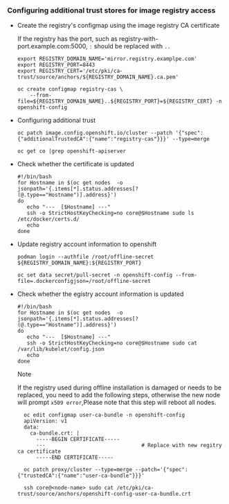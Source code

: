 ### Configuring additional trust stores for image registry access
* Create the registry's configmap using the image registry CA certificate

  If the registry has the port, such as registry-with-port.example.com:5000, `:` should be replaced with `..`
  ```
  export REGISTRY_DOMAIN_NAME='mirror.registry.examplpe.com'
  export REGISTRY_PORT=8443
  export REGISTRY_CERT='/etc/pki/ca-trust/source/anchors/${REGISTRY_DOMAIN_NAME}.ca.pem'

  oc create configmap registry-cas \
      --from-file=${REGISTRY_DOMAIN_NAME}..${REGISTRY_PORT}=${REGISTRY_CERT} -n openshift-config
  ``` 

* Configuring additional trust
  ```
  oc patch image.config.openshift.io/cluster --patch '{"spec":{"additionalTrustedCA":{"name":"registry-cas"}}}' --type=merge

  oc get co |grep openshift-apiserver
  ```
  
* Check whether the certificate is updated
  ```
  #!/bin/bash
  for Hostname in $(oc get nodes  -o jsonpath='{.items[*].status.addresses[?(@.type=="Hostname")].address}')
  do
     echo "---  [$Hostname] ---"
     ssh -o StrictHostKeyChecking=no core@$Hostname sudo ls /etc/docker/certs.d/
     echo
  done
  ```

* Update registry account information to openshift
  ```
  podman login --authfile /root/offline-secret ${REGISTRY_DOMAIN_NAME}:${REGISTRY_PORT}

  oc set data secret/pull-secret -n openshift-config --from-file=.dockerconfigjson=/root/offline-secret
  ```

* Check whether the egistry account information is updated
  ```
  #!/bin/bash
  for Hostname in $(oc get nodes  -o jsonpath='{.items[*].status.addresses[?(@.type=="Hostname")].address}')
  do
     echo "---  [$Hostname] ---"
     ssh -o StrictHostKeyChecking=no core@$Hostname sudo cat /var/lib/kubelet/config.json
     echo
  done
  ```
    > [!NOTE]  
    > 
    > If the registry used during offline installation is damaged or needs to be replaced, you need to add the following steps, otherwise the new node will prompt `x509 error`,Please note that this step will reboot all nodes.
    > 
    > ```
    >   oc edit configmap user-ca-bundle -n openshift-config
    >   apiVersion: v1
    >   data:
    >     ca-bundle.crt: |
    >       -----BEGIN CERTIFICATE-----
    >       ···                               # Replace with new regitry ca certificate
    >       -----END CERTIFICATE-----
    > 
    >   oc patch proxy/cluster --type=merge --patch='{"spec":{"trustedCA":{"name":"user-ca-bundle"}}}'
    > 
    >   ssh core@<node-name> sudo cat /etc/pki/ca-trust/source/anchors/openshift-config-user-ca-bundle.crt 
    >   ```

